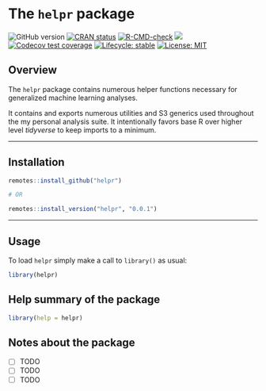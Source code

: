 
<!-- README.md is generated from README.Rmd. Please edit that file -->

# The `helpr` package

<!-- badges: start -->

![GitHub
version](https://img.shields.io/badge/Version-0.0.1-success.svg?style=flat&logo=github)
[![CRAN
status](http://www.r-pkg.org/badges/version/helpr)](https://cran.r-project.org/package=helpr)
[![R-CMD-check](https://github.com/stufield/helpr/workflows/R-CMD-check/badge.svg)](https://github.com/stufield/helpr/actions)
[![](https://cranlogs.r-pkg.org/badges/grand-total/helpr)](https://cran.r-project.org/package=helpr)
[![Codecov test
coverage](https://codecov.io/gh/stufield/helpr/branch/main/graph/badge.svg)](https://app.codecov.io/gh/stufield/helpr?branch=main)
[![Lifecycle:
stable](https://img.shields.io/badge/lifecycle-stable-brightgreen.svg)](https://lifecycle.r-lib.org/articles/stages.html#stable)
[![License:
MIT](https://img.shields.io/badge/License-MIT-blue.svg)](https://choosealicense.com/licenses/mit/)
<!-- badges: end -->

## Overview

The `helpr` package contains numerous helper functions necessary for
generalized machine learning analyses.

It contains and exports numerous utilities and S3 generics used
throughout the my personal analysis suite. It intentionally favors base
R over higher level *tidyverse* to keep imports to a minimum.

------------------------------------------------------------------------

## Installation

``` r
remotes::install_github("helpr")

# OR

remotes::install_version("helpr", "0.0.1")
```

------------------------------------------------------------------------

## Usage

To load `helpr` simply make a call to `library()` as usual:

``` r
library(helpr)
```

## Help summary of the package

``` r
library(help = helpr)
```

## Notes about the package

- [ ] TODO
- [ ] TODO
- [ ] TODO
